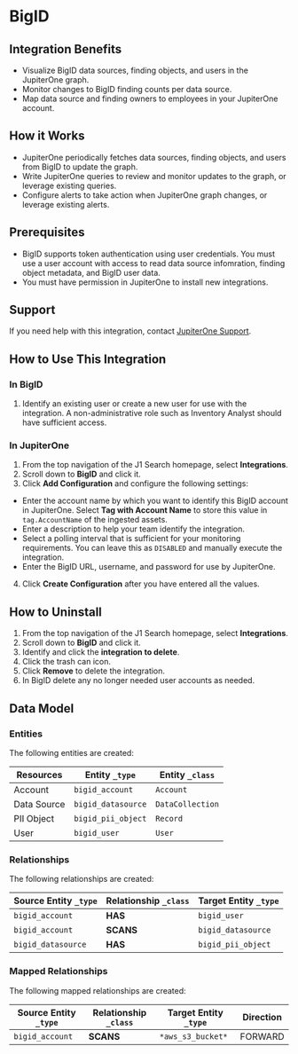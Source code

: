 # BigID

## Integration Benefits

- Visualize BigID data sources, finding objects, and users in the JupiterOne
  graph.
- Monitor changes to BigID finding counts per data source.
- Map data source and finding owners to employees in your JupiterOne account.

## How it Works

- JupiterOne periodically fetches data sources, finding objects, and users from
  BigID to update the graph.
- Write JupiterOne queries to review and monitor updates to the graph, or
  leverage existing queries.
- Configure alerts to take action when JupiterOne graph changes, or leverage
  existing alerts.

## Prerequisites

- BigID supports token authentication using user credentials. You must use a
  user account with access to read data source infomration, finding object
  metadata, and BigID user data.
- You must have permission in JupiterOne to install new integrations.

## Support

If you need help with this integration, contact
[JupiterOne Support](https://support.jupiterone.io).

## How to Use This Integration

### In BigID

1. Identify an existing user or create a new user for use with the integration.
   A non-administrative role such as Inventory Analyst should have sufficient
   access.

### In JupiterOne

1. From the top navigation of the J1 Search homepage, select **Integrations**.
2. Scroll down to **BigID** and click it.
3. Click **Add Configuration** and configure the following settings:

- Enter the account name by which you want to identify this BigID account in
  JupiterOne. Select **Tag with Account Name** to store this value in
  `tag.AccountName` of the ingested assets.
- Enter a description to help your team identify the integration.
- Select a polling interval that is sufficient for your monitoring requirements.
  You can leave this as `DISABLED` and manually execute the integration.
- Enter the BigID URL, username, and password for use by JupiterOne.

4. Click **Create Configuration** after you have entered all the values.

## How to Uninstall

1. From the top navigation of the J1 Search homepage, select **Integrations**.
2. Scroll down to **BigID** and click it.
3. Identify and click the **integration to delete**.
4. Click the trash can icon.
5. Click **Remove** to delete the integration.
6. In BigID delete any no longer needed user accounts as needed.

<!-- {J1_DOCUMENTATION_MARKER_START} -->
<!--
********************************************************************************
NOTE: ALL OF THE FOLLOWING DOCUMENTATION IS GENERATED USING THE
"j1-integration document" COMMAND. DO NOT EDIT BY HAND! PLEASE SEE THE DEVELOPER
DOCUMENTATION FOR USAGE INFORMATION:

https://github.com/JupiterOne/sdk/blob/main/docs/integrations/development.md
********************************************************************************
-->

## Data Model

### Entities

The following entities are created:

| Resources   | Entity `_type`     | Entity `_class`  |
| ----------- | ------------------ | ---------------- |
| Account     | `bigid_account`    | `Account`        |
| Data Source | `bigid_datasource` | `DataCollection` |
| PII Object  | `bigid_pii_object` | `Record`         |
| User        | `bigid_user`       | `User`           |

### Relationships

The following relationships are created:

| Source Entity `_type` | Relationship `_class` | Target Entity `_type` |
| --------------------- | --------------------- | --------------------- |
| `bigid_account`       | **HAS**               | `bigid_user`          |
| `bigid_account`       | **SCANS**             | `bigid_datasource`    |
| `bigid_datasource`    | **HAS**               | `bigid_pii_object`    |

### Mapped Relationships

The following mapped relationships are created:

| Source Entity `_type` | Relationship `_class` | Target Entity `_type` | Direction |
| --------------------- | --------------------- | --------------------- | --------- |
| `bigid_account`       | **SCANS**             | `*aws_s3_bucket*`     | FORWARD   |

<!--
********************************************************************************
END OF GENERATED DOCUMENTATION AFTER BELOW MARKER
********************************************************************************
-->
<!-- {J1_DOCUMENTATION_MARKER_END} -->
